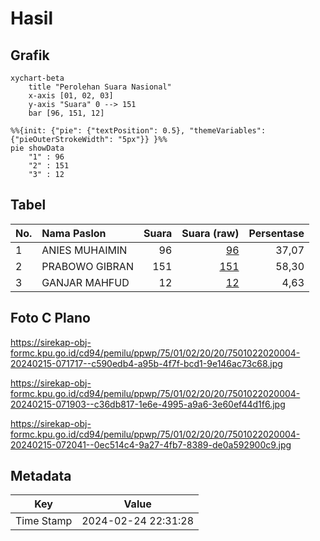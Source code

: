 # Hasil

## Grafik

```mermaid
xychart-beta
    title "Perolehan Suara Nasional"
    x-axis [01, 02, 03]
    y-axis "Suara" 0 --> 151
    bar [96, 151, 12]
```

```mermaid
%%{init: {"pie": {"textPosition": 0.5}, "themeVariables": {"pieOuterStrokeWidth": "5px"}} }%%
pie showData
    "1" : 96
    "2" : 151
    "3" : 12
```

## Tabel

| No. | Nama Paslon    | Suara | Suara (raw) | Persentase |
|:--- |:-------------- | -----:| -----------:| ----------:|
| 1   | ANIES MUHAIMIN | 96    | [96][p-1]   | 37,07      |
| 2   | PRABOWO GIBRAN | 151   | [151][p-2]  | 58,30      |
| 3   | GANJAR MAHFUD  | 12    | [12][p-3]   | 4,63       |


[p-1]: https://github.com/gigit-pemilu/pemilu-2024/blob/main/pilpres/hitung-suara/sub/75-gorontalo/sub/01-gorontalo/sub/02-telaga/sub/2020-dulohupa/sub/004-tps/sub/paslon-1.txt
[p-2]: https://github.com/gigit-pemilu/pemilu-2024/blob/main/pilpres/hitung-suara/sub/75-gorontalo/sub/01-gorontalo/sub/02-telaga/sub/2020-dulohupa/sub/004-tps/sub/paslon-2.txt
[p-3]: https://github.com/gigit-pemilu/pemilu-2024/blob/main/pilpres/hitung-suara/sub/75-gorontalo/sub/01-gorontalo/sub/02-telaga/sub/2020-dulohupa/sub/004-tps/sub/paslon-3.txt

## Foto C Plano

https://sirekap-obj-formc.kpu.go.id/cd94/pemilu/ppwp/75/01/02/20/20/7501022020004-20240215-071717--c590edb4-a95b-4f7f-bcd1-9e146ac73c68.jpg

https://sirekap-obj-formc.kpu.go.id/cd94/pemilu/ppwp/75/01/02/20/20/7501022020004-20240215-071903--c36db817-1e6e-4995-a9a6-3e60ef44d1f6.jpg

https://sirekap-obj-formc.kpu.go.id/cd94/pemilu/ppwp/75/01/02/20/20/7501022020004-20240215-072041--0ec514c4-9a27-4fb7-8389-de0a592900c9.jpg


## Metadata

| Key        | Value               |
| ---------- | ------------------- |
| Time Stamp | 2024-02-24 22:31:28 |



